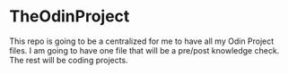 # TheOdinProject

This repo is going to be a centralized for me to have all my Odin Project files. I am going to have one file that will be a pre/post knowledge check. The rest will be coding projects.
